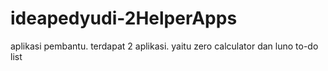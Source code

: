 # ideapedyudi-2HelperApps
aplikasi pembantu. terdapat 2 aplikasi. yaitu zero calculator dan luno to-do list
